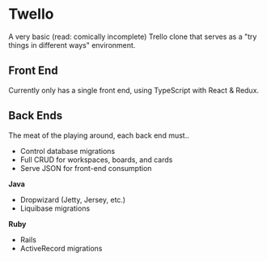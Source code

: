 # Twello

A very basic (read: comically incomplete) Trello clone that serves as a
"try things in different ways" environment.

## Front End

Currently only has a single front end, using TypeScript with React & Redux.

## Back Ends

The meat of the playing around, each back end must..

- Control database migrations
- Full CRUD for workspaces, boards, and cards
- Serve JSON for front-end consumption

**Java**

- Dropwizard (Jetty, Jersey, etc.)
- Liquibase migrations

**Ruby**

- Rails
- ActiveRecord migrations
